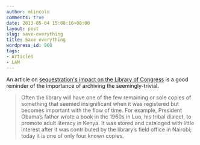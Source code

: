 ```yaml
---
author: mlincoln
comments: true
date: 2013-05-04 15:08:16+00:00
layout: post
slug: save-everything
title: Save everything
wordpress_id: 960
tags:
- Articles
- LAM
---
```


An article on [sequestration's impact on the Library of Congress](http://www.nytimes.com/2013/05/04/books/budget-cuts-hobble-library-of-congress.html?_r=0) is a good reminder of the importance of archiving the seemingly-trivial.


> Often the library will have one of the few remaining or sole copies of something that seemed insignificant when it was registered but becomes important with the flow of time. For example, President Obama’s father wrote a book in the 1960s in Luo, his tribal dialect, to promote adult literacy in Kenya. It was stored and cataloged with little interest after it was contributed by the library’s field office in Nairobi; today it is one of only four known copies.
